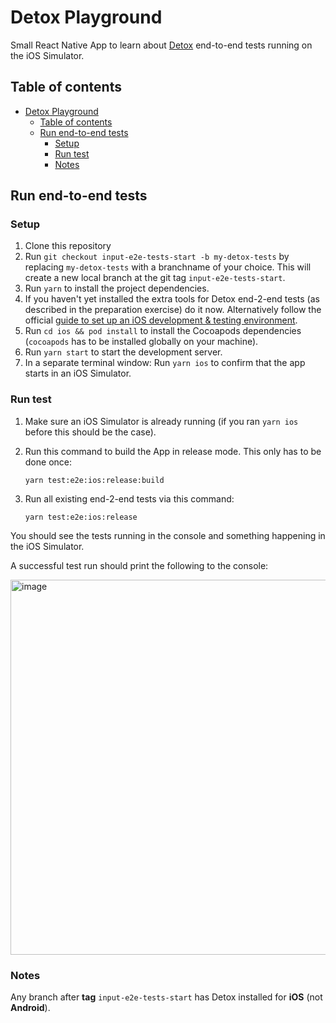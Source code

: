 # Detox Playground

Small React Native App to learn about [Detox](https://github.com/wix/Detox) end-to-end tests running on the iOS Simulator.

## Table of contents

- [Detox Playground](#detox-playground)
  - [Table of contents](#table-of-contents)
  - [Run end-to-end tests](#run-end-to-end-tests)
    - [Setup](#setup)
    - [Run test](#run-test)
    - [Notes](#notes)

## Run end-to-end tests

### Setup

1. Clone this repository
2. Run `git checkout input-e2e-tests-start -b my-detox-tests` by replacing `my-detox-tests` with a branchname of your choice. This will create a new local branch at the git tag `input-e2e-tests-start`.
3. Run `yarn` to install the project dependencies.
4. If you haven't yet installed the extra tools for Detox end-2-end tests (as described in the preparation exercise) do it now. Alternatively follow the official [guide to set up an iOS development & testing environment](https://wix.github.io/Detox/docs/introduction/ios-dev-env).
5. Run `cd ios && pod install` to install the Cocoapods dependencies (`cocoapods` has to be installed globally on your machine).
6. Run `yarn start` to start the development server.
7. In a separate terminal window: Run `yarn ios` to confirm that the app starts in an iOS Simulator.

### Run test

1. Make sure an iOS Simulator is already running (if you ran `yarn ios` before this should be the case).
2. Run this command to build the App in release mode. This only has to be done once:

    ```
    yarn test:e2e:ios:release:build
    ```

3. Run all existing end-2-end tests via this command:

    ```
    yarn test:e2e:ios:release
    ```

You should see the tests running in the console and something happening in the iOS Simulator.

A successful test run should print the following to the console:

<img width="600" alt="image" src="https://user-images.githubusercontent.com/1945462/150637369-a0fe69f5-679a-4cb6-b79e-6a0452f90681.png">


### Notes

Any branch after **tag** `input-e2e-tests-start` has Detox installed for **iOS** (not **Android**).
